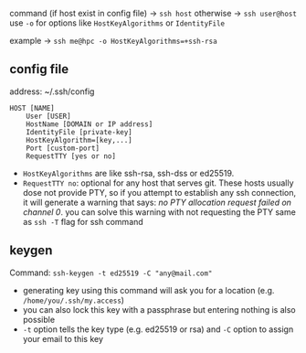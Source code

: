 command (if host exist in config file) -> `ssh host`
otherwise -> `ssh user@host`
use `-o` for options like `HostKeyAlgorithms` or `IdentityFile`

example -> `ssh me@hpc -o HostKeyAlgorithms=+ssh-rsa`

## config file
address: ~/.ssh/config
```
HOST [NAME] 
	User [USER]
	HostName [DOMAIN or IP address]
	IdentityFile [private-key]
	HostKeyAlgorithm=[key,...]
	Port [custom-port]
	RequestTTY [yes or no]
```
- `HostKeyAlgorithms` are like ssh-rsa, ssh-dss or ed25519. 
- `RequestTTY no`: optional for any host that serves git. These hosts usually dose not provide PTY, so if you attempt to establish any ssh connection, it will generate a warning that says: *no PTY allocation request failed on channel 0*. you can solve this warning with not requesting the PTY same as `ssh -T` flag for ssh command

## keygen
Command: `ssh-keygen -t ed25519 -C "any@mail.com"`
- generating key using this command will ask you for a location 
	(e.g. `/home/you/.ssh/my.access`) 
- you can also lock this key with a passphrase but entering nothing is also possible
- `-t` option tells the key type (e.g. ed25519 or rsa) and `-C` option to assign your email to this key
